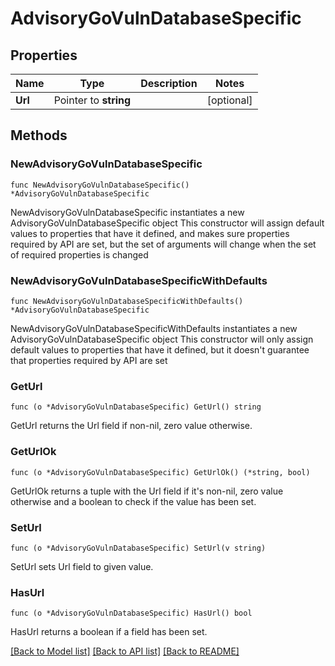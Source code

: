 # AdvisoryGoVulnDatabaseSpecific

## Properties

Name | Type | Description | Notes
------------ | ------------- | ------------- | -------------
**Url** | Pointer to **string** |  | [optional] 

## Methods

### NewAdvisoryGoVulnDatabaseSpecific

`func NewAdvisoryGoVulnDatabaseSpecific() *AdvisoryGoVulnDatabaseSpecific`

NewAdvisoryGoVulnDatabaseSpecific instantiates a new AdvisoryGoVulnDatabaseSpecific object
This constructor will assign default values to properties that have it defined,
and makes sure properties required by API are set, but the set of arguments
will change when the set of required properties is changed

### NewAdvisoryGoVulnDatabaseSpecificWithDefaults

`func NewAdvisoryGoVulnDatabaseSpecificWithDefaults() *AdvisoryGoVulnDatabaseSpecific`

NewAdvisoryGoVulnDatabaseSpecificWithDefaults instantiates a new AdvisoryGoVulnDatabaseSpecific object
This constructor will only assign default values to properties that have it defined,
but it doesn't guarantee that properties required by API are set

### GetUrl

`func (o *AdvisoryGoVulnDatabaseSpecific) GetUrl() string`

GetUrl returns the Url field if non-nil, zero value otherwise.

### GetUrlOk

`func (o *AdvisoryGoVulnDatabaseSpecific) GetUrlOk() (*string, bool)`

GetUrlOk returns a tuple with the Url field if it's non-nil, zero value otherwise
and a boolean to check if the value has been set.

### SetUrl

`func (o *AdvisoryGoVulnDatabaseSpecific) SetUrl(v string)`

SetUrl sets Url field to given value.

### HasUrl

`func (o *AdvisoryGoVulnDatabaseSpecific) HasUrl() bool`

HasUrl returns a boolean if a field has been set.


[[Back to Model list]](../README.md#documentation-for-models) [[Back to API list]](../README.md#documentation-for-api-endpoints) [[Back to README]](../README.md)


